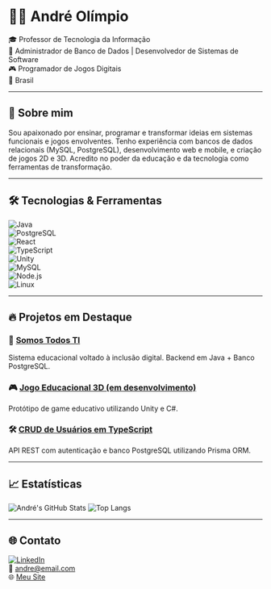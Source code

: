 # 👨‍💻 André Olímpio

🎓 Professor de Tecnologia da Informação  
🧠 Administrador de Banco de Dados | Desenvolvedor de Sistemas de Software  
🎮 Programador de Jogos Digitais  
📍 Brasil

---

## 🚀 Sobre mim

Sou apaixonado por ensinar, programar e transformar ideias em sistemas funcionais e jogos envolventes. Tenho experiência com bancos de dados relacionais (MySQL, PostgreSQL), desenvolvimento web e mobile, e criação de jogos 2D e 3D. Acredito no poder da educação e da tecnologia como ferramentas de transformação.

---

## 🛠️ Tecnologias & Ferramentas

![Java](https://img.shields.io/badge/-Java-ED8B00?style=flat&logo=java)  
![PostgreSQL](https://img.shields.io/badge/-PostgreSQL-336791?style=flat&logo=postgresql)  
![React](https://img.shields.io/badge/-React-61DAFB?style=flat&logo=react)  
![TypeScript](https://img.shields.io/badge/-TypeScript-007ACC?style=flat&logo=typescript)  
![Unity](https://img.shields.io/badge/-Unity-000000?style=flat&logo=unity)  
![MySQL](https://img.shields.io/badge/-MySQL-4479A1?style=flat&logo=mysql)  
![Node.js](https://img.shields.io/badge/-Node.js-339933?style=flat&logo=node.js)  
![Linux](https://img.shields.io/badge/-Linux-FCC624?style=flat&logo=linux)

---

## 🔥 Projetos em Destaque

### 🎯 [Somos Todos TI](https://github.com/andreolimpio/somostodosti)
Sistema educacional voltado à inclusão digital. Backend em Java + Banco PostgreSQL.

### 🎮 [Jogo Educacional 3D (em desenvolvimento)](https://github.com/andreolimpio/jogo-educacional)
Protótipo de game educativo utilizando Unity e C#.

### 🛠️ [CRUD de Usuários em TypeScript](https://github.com/andreolimpio/crud-usuarios-ts)
API REST com autenticação e banco PostgreSQL utilizando Prisma ORM.

---

## 📈 Estatísticas

![André's GitHub Stats](https://github-readme-stats.vercel.app/api?username=andreolimpio&show_icons=true&theme=radical)
![Top Langs](https://github-readme-stats.vercel.app/api/top-langs/?username=andreolimpio&layout=compact&theme=radical)

---

## 🌐 Contato

[![LinkedIn](https://img.shields.io/badge/-LinkedIn-blue?logo=linkedin&logoColor=white)](https://www.linkedin.com/in/andreolimpio)  
📧 andre@email.com  
🌐 [Meu Site](https://somostodosti.com.br)


